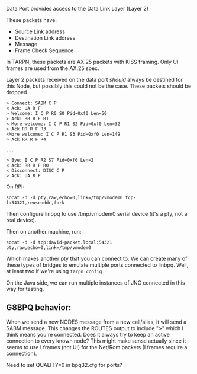 Data Port provides access to the Data Link Layer (Layer 2)

These packets have:

* Source Link address
* Destination Link address
* Message
* Frame Check Sequence

In TARPN, these packets are AX.25 packets with KISS framing. Only UI
frames are used from the AX.25 spec.

Layer 2 packets received on the data port _should_ always be destined
for this Node, but possibly this could not be the case. These packets
should be dropped.







```
> Connect: SABM C P
< Ack: UA R F
> Welcome: I C P R0 S0 Pid=0xf0 Len=50
> Ack: RR R F R1
< More welcome: I C P R1 S2 Pid=0xf0 Len=32
> Ack RR R F R3
<More welcome: I C P R1 S3 Pid=0xf0 Len=149
> Ack RR R F R4

...

> Bye: I C P R2 S7 Pid=0xf0 Len=2
< Ack: RR R F R0
< Disconnect: DISC C P
> Ack: UA R F
```




 
 
On RPI:

    socat -d -d pty,raw,echo=0,link=/tmp/vmodem0 tcp-l:54321,reuseaddr,fork
 
Then configure linbpq to use /tmp/vmodem0 serial device (it's a pty, not a real device). 
 
Then on another machine, run:
 
    socat -d -d tcp:david-packet.local:54321 pty,raw,echo=0,link=/tmp/vmodem0
   
Which makes another pty that you can connect to. We can create many of these types of bridges
to emulate multiple ports connected to linbpq. Well, at least two if we're using `tarpn config`


On the Java side, we can run multiple instances of JNC connected in this way
for testing.


## G8BPQ behavior:

When we send a new NODES message from a new call/alias, it will send a SABM message.
This changes the ROUTES output to include ">" which I think means you're connected.
Does it always try to keep an active connection to every known node? This might make
sense actually since it seems to use I frames (not UI) for the Net/Rom packets (I frames
require a connection).


Need to set QUALITY=0 in bpq32.cfg for ports?